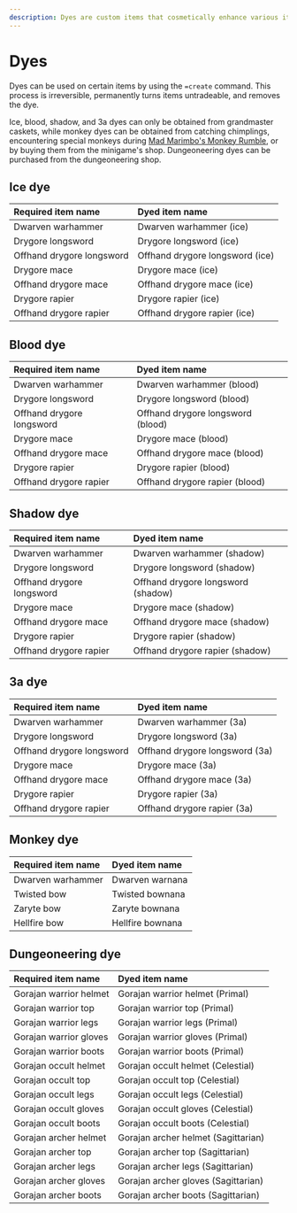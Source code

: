 ```yaml
---
description: Dyes are custom items that cosmetically enhance various items
---
```


# Dyes

Dyes can be used on certain items by using the `=create` command. This process is irreversible, permanently turns items untradeable, and removes the dye.

Ice, blood, shadow, and 3a dyes can only be obtained from grandmaster caskets, while monkey dyes can be obtained from catching chimplings, encountering special monkeys during [Mad Marimbo's Monkey Rumble](../minigames/mad-marimbos-monkey-rumble/), or by buying them from the minigame's shop. Dungeoneering dyes can be purchased from the dungeoneering shop.

## Ice dye

| Required item name | Dyed item name |
| :--- | :--- |
| Dwarven warhammer | Dwarven warhammer \(ice\) |
| Drygore longsword | Drygore longsword \(ice\) |
| Offhand drygore longsword | Offhand drygore longsword \(ice\) |
| Drygore mace | Drygore mace \(ice\) |
| Offhand drygore mace | Offhand drygore mace \(ice\) |
| Drygore rapier | Drygore rapier \(ice\) |
| Offhand drygore rapier | Offhand drygore rapier \(ice\) |

## Blood dye

| Required item name | Dyed item name |
| :--- | :--- |
| Dwarven warhammer | Dwarven warhammer \(blood\) |
| Drygore longsword | Drygore longsword \(blood\) |
| Offhand drygore longsword | Offhand drygore longsword \(blood\) |
| Drygore mace | Drygore mace \(blood\) |
| Offhand drygore mace | Offhand drygore mace \(blood\) |
| Drygore rapier | Drygore rapier \(blood\) |
| Offhand drygore rapier | Offhand drygore rapier \(blood\) |

## Shadow dye

| Required item name | Dyed item name |
| :--- | :--- |
| Dwarven warhammer | Dwarven warhammer \(shadow\) |
| Drygore longsword | Drygore longsword \(shadow\) |
| Offhand drygore longsword | Offhand drygore longsword \(shadow\) |
| Drygore mace | Drygore mace \(shadow\) |
| Offhand drygore mace | Offhand drygore mace \(shadow\) |
| Drygore rapier | Drygore rapier \(shadow\) |
| Offhand drygore rapier | Offhand drygore rapier \(shadow\) |

## 3a dye

| Required item name | Dyed item name |
| :--- | :--- |
| Dwarven warhammer | Dwarven warhammer \(3a\) |
| Drygore longsword | Drygore longsword \(3a\) |
| Offhand drygore longsword | Offhand drygore longsword \(3a\) |
| Drygore mace | Drygore mace \(3a\) |
| Offhand drygore mace | Offhand drygore mace \(3a\) |
| Drygore rapier | Drygore rapier \(3a\) |
| Offhand drygore rapier | Offhand drygore rapier \(3a\) |

## Monkey dye

| Required item name | Dyed item name |
| :--- | :--- |
| Dwarven warhammer | Dwarven warnana |
| Twisted bow | Twisted bownana |
| Zaryte bow | Zaryte bownana |
| Hellfire bow | Hellfire bownana |

## Dungeoneering  dye

| Required item name | Dyed item name |
| :--- | :--- |
| Gorajan warrior helmet | Gorajan warrior helmet \(Primal\) |
| Gorajan warrior top | Gorajan warrior top \(Primal\) |
| Gorajan warrior legs | Gorajan warrior legs \(Primal\) |
| Gorajan warrior gloves | Gorajan warrior gloves \(Primal\) |
| Gorajan warrior boots | Gorajan warrior boots \(Primal\) |
| Gorajan occult helmet | Gorajan occult helmet \(Celestial\) |
| Gorajan occult top | Gorajan occult top \(Celestial\) |
| Gorajan occult legs | Gorajan occult legs \(Celestial\) |
| Gorajan occult gloves | Gorajan occult gloves \(Celestial\) |
| Gorajan occult boots | Gorajan occult boots \(Celestial\) |
| Gorajan archer helmet | Gorajan archer helmet \(Sagittarian\) |
| Gorajan archer top | Gorajan archer top \(Sagittarian\) |
| Gorajan archer legs | Gorajan archer legs \(Sagittarian\) |
| Gorajan archer gloves | Gorajan archer gloves \(Sagittarian\) |
| Gorajan archer boots | Gorajan archer boots \(Sagittarian\) |

